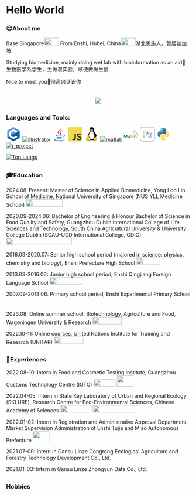 # Hello World
### 😉About me
Base Singapore<img src="https://emojis.wiki/thumbs/emojis/singapore.webp" width="40" height="20"/> From Enshi, Hubei, China<img src="https://emojis.wiki/thumbs/emojis/china.webp" width="40" height="20"/>湖北恩施人，暂居新加坡

Studying biomedicine, mainly doing wet lab with bioinformation as an aid🔬生物医学系学生，主做湿实验，顺便做做生信

Nice to meet you👋很高兴认识你

<h2 align>

<h2 align>

<h2 align>

<p align="center">
  <img width="400" src="https://starecat.com/content/wp-content/uploads/when-your-program-is-a-complete-mess-but-it-does-its-job-pigeon-flying.jpg" />
</p>
<h3 align="left">Languages and Tools:</h3>
<p align="left"> <a href="https://www.cprogramming.com/" target="_blank" rel="noreferrer"> <img src="https://raw.githubusercontent.com/devicons/devicon/master/icons/c/c-original.svg" alt="c" width="40" height="40"/> </a> <a href="https://www.adobe.com/in/products/illustrator.html" target="_blank" rel="noreferrer"> <img src="https://www.vectorlogo.zone/logos/adobe_illustrator/adobe_illustrator-icon.svg" alt="illustrator" width="40" height="40"/> </a> <a href="https://www.java.com" target="_blank" rel="noreferrer"> <img src="https://raw.githubusercontent.com/devicons/devicon/master/icons/java/java-original.svg" alt="java" width="40" height="40"/> </a> <a href="https://developer.mozilla.org/en-US/docs/Web/JavaScript" target="_blank" rel="noreferrer"> <img src="https://raw.githubusercontent.com/devicons/devicon/master/icons/javascript/javascript-original.svg" alt="javascript" width="40" height="40"/> </a> <a href="https://www.linux.org/" target="_blank" rel="noreferrer"> <img src="https://raw.githubusercontent.com/devicons/devicon/master/icons/linux/linux-original.svg" alt="linux" width="40" height="40"/> </a> <a href="https://www.mathworks.com/" target="_blank" rel="noreferrer"> <img src="https://upload.wikimedia.org/wikipedia/commons/2/21/Matlab_Logo.png" alt="matlab" width="40" height="40"/> </a> <a href="https://www.mysql.com/" target="_blank" rel="noreferrer"> <img src="https://raw.githubusercontent.com/devicons/devicon/master/icons/mysql/mysql-original-wordmark.svg" alt="mysql" width="40" height="40"/> </a> <a href="https://www.photoshop.com/en" target="_blank" rel="noreferrer"> <img src="https://raw.githubusercontent.com/devicons/devicon/master/icons/photoshop/photoshop-line.svg" alt="photoshop" width="40" height="40"/> </a> <a href="https://www.python.org" target="_blank" rel="noreferrer"> <img src="https://raw.githubusercontent.com/devicons/devicon/master/icons/python/python-original.svg" alt="python" width="40" height="40"/> </a> <a href="https://www.r-project.org" target="_blank" rel="noreferrer"> <img src="https://www.r-project.org/Rlogo.png" alt="r-project" width="40" height="40"/> </p>

[![Top Langs](https://github-readme-stats.vercel.app/api/top-langs/?username=lingweilyu)](https://github.com/anuraghazra/github-readme-stats)

<h2 align>

### 🎓Education
2024.08-Present: Master of Science in Applied Biomedicine, Yong Loo Lin School of Medicine, National University of Singapore (NUS YLL Medicine School)  <img src="https://medicine.nus.edu.sg/graduatestudies/wp-content/uploads/sites/16/2023/05/NUS-Med-Logo-Landscape-01-final.png" width="100" height="20"/>

2020.09-2024.06: Bachelor of Engineering & Honour Bachelor of Science in Food Quality and Safety, Guangzhou Dublin International College of Life Sciences and Technology, South China Agricultural University & University College Dublin (SCAU-UCD International College, GDIC) <img src="https://gdic.scau.edu.cn/_upload/tpl/04/28/1064/template1064/images/logo.png" width="180" height="20"/>

2016.09-2020.07: Senior high school period (majored in science: physics, chemistry and biology), Enshi Prefecture High School <img src="http://portal.esgz.com:60005/DySystemServices/uploads/default/4c727fbb-0ea5-44b0-95b1-06484bc3fb1b.png" width="65" height="20"/>

2013.09-2016.06: Junior high school period, Enshi Qingjiang Foreign Language School <img src="https://nwzimg.wezhan.cn/contents/sitefiles2046/10230602/images/21025805.png" width="90" height="20"/>

2007.09-2013.06: Primary school period, Enshi Experimental Primary School <img src="http://www.hbwmw.gov.cn/upload/resources/image/2022/10/27/10652.png" width="15" height="20"/>

2023.08: Online summer school: Biotechnology, Agriculture and Food, Wageningen University & Research <img src="https://www.wur.nl/upload/22c574cc-cd80-4de3-98ce-76ffc446b2a9_image8599897045786386803.svg" width="80" height="20"/>

2022.10-11: Online courses, United Nations Institute for Training and Research (UNITAR) <img src="https://unitar.org/themes/custom/unitar_2018/logo.png" width="80" height="20"/>

<h2 align>

### 💼Experiences

2022.08-10: Intern in Food and Cosmetic Testing Institute, Guangzhou Customs Technology Centre (IQTC) <img src="https://www.kindpng.com/picc/m/185-1853503_general-administration-of-customs-peoples-republic-hd-png.png" width="60" height="20"/> <img src="https://cn.china-toy-expo.com/uploadfile/2020/1013/20201013094545241.jpg" width="45" height="30"/>

2022.04-05: Intern in State Key Laboratory of Urban and Regional Ecology (SKLURE), Research Centre for Eco-Environmental Sciences, Chinese Academy of Sciences <img src="https://www.cas.cn/images/z19_logo.png" width="85" height="20"/> <img src="https://rcees.cas.cn/images/stzx-logoipad.png" width="130" height="20"/>

2022.01-02: Intern in Registration and Administrative Approval Department, Market Supervision Administration of Enshi Tujia and Miao Autonomous Prefecture <img src="http://scjgj.panzhihua.gov.cn/uploadfiles/202207/21/2022072110272063493626.jpeg" width="45" height="30"/>

2021.07-09: Intern in Gansu Linze Congrong Ecological Agriculture and Forestry Technology Development Co., Ltd.

2021.01-03: Intern in Gansu Linze Zhongyun Data Co., Ltd.

<h2 align>

### Hobbies
<!--
**lingweilyu/lingweilyu** is a ✨ _special_ ✨ repository because its `README.md` (this file) appears on your GitHub profile.
Here are some ideas to get you started:

- 🔭 I’m currently working on ...
- 🌱 I’m currently learning ...
- 👯 I’m looking to collaborate on ...
- 🤔 I’m looking for help with ...
- 💬 Ask me about ...
- 📫 How to reach me: ...
- 😄 Pronouns: ...
- ⚡ Fun fact: ...
-->
